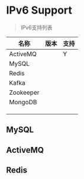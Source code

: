 # IPv6 Support

> IPv6支持列表

| 名称      | 版本 | 支持 |
| --------- | ---- | ---- |
| ActiveMQ  |      | Y    |
| MySQL     |      |      |
| Redis     |      |      |
| Kafka     |      |      |
| Zookeeper |      |      |
| MongoDB   |      |      |
|           |      |      |
|           |      |      |
|           |      |      |

## MySQL



## ActiveMQ



## Redis






